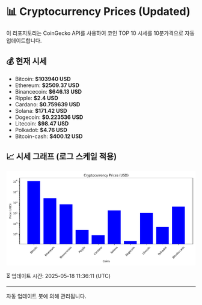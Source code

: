 
# 📊 Cryptocurrency Prices (Updated)

이 리포지토리는 CoinGecko API를 사용하여 코인 TOP 10 시세를 10분가격으로 자동 업데이트합니다.

## 💰 현재 시세
- Bitcoin: **$103940 USD**
- Ethereum: **$2509.37 USD**
- Binancecoin: **$646.13 USD**
- Ripple: **$2.4 USD**
- Cardano: **$0.759639 USD**
- Solana: **$171.42 USD**
- Dogecoin: **$0.223536 USD**
- Litecoin: **$98.47 USD**
- Polkadot: **$4.76 USD**
- Bitcoin-cash: **$400.12 USD**

## 📈 시세 그래프 (로그 스케일 적용)
![Crypto Prices](crypto_prices.png)

⏳ 업데이트 시간: 2025-05-18 11:36:11 (UTC)

---
자동 업데이트 봇에 의해 관리됩니다.
